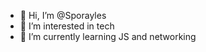 - 👋 Hi, I’m @Sporayles
- 👀 I’m interested in tech
- 🌱 I’m currently learning JS and networking
<!---
Sporayles/Sporayles is a ✨ special ✨ repository because its `README.md` (this file) appears on your GitHub profile.
You can click the Preview link to take a look at your changes.
--->
